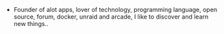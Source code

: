 - Founder of alot apps, lover of technology, programming language, open source, forum, docker, unraid and arcade, I like to discover and learn new things..
  <br>


























































































































































































































































































































































































































































